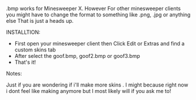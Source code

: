 .bmp works for Minesweeper X. However For other minesweeper clients you might have to change the format to something like .png, .jpg or anything else
That is just a heads up.

INSTALLTION:

- First open your minesweeper client then Click Edit or Extras and find a custom skins tab
- After select the goof.bmp, goof2.bmp or goof3.bmp
- That's it!

Notes:

Just if you are wondering if i'll make more skins .
I might because right now i dont feel like making anymore but
I most likely will if you ask me to!
